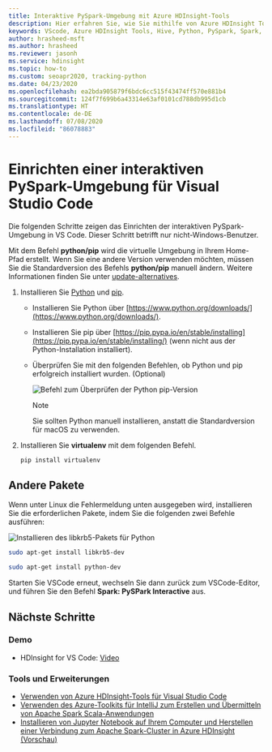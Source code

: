 ```yaml
---
title: Interaktive PySpark-Umgebung mit Azure HDInsight-Tools
description: Hier erfahren Sie, wie Sie mithilfe von Azure HDInsight Tools for Visual Studio Code Abfragen und Skripts erstellen und übermitteln.
keywords: VScode, Azure HDInsight Tools, Hive, Python, PySpark, Spark, HDInsight, Hadoop, LLAP, Interactive Hive, Interactive Query
author: hrasheed-msft
ms.author: hrasheed
ms.reviewer: jasonh
ms.service: hdinsight
ms.topic: how-to
ms.custom: seoapr2020, tracking-python
ms.date: 04/23/2020
ms.openlocfilehash: ea2bda905879f6bdc6cc515f43474ff570e881b4
ms.sourcegitcommit: 124f7f699b6a43314e63af0101cd788db995d1cb
ms.translationtype: HT
ms.contentlocale: de-DE
ms.lasthandoff: 07/08/2020
ms.locfileid: "86078883"
---
```

# <a name="set-up-the-pyspark-interactive-environment-for-visual-studio-code"></a>Einrichten einer interaktiven PySpark-Umgebung für Visual Studio Code

Die folgenden Schritte zeigen das Einrichten der interaktiven PySpark-Umgebung in VS Code. Dieser Schritt betrifft nur nicht-Windows-Benutzer.

Mit dem Befehl **python/pip** wird die virtuelle Umgebung in Ihrem Home-Pfad erstellt. Wenn Sie eine andere Version verwenden möchten, müssen Sie die Standardversion des Befehls **python/pip** manuell ändern. Weitere Informationen finden Sie unter [update-alternatives](https://linux.die.net/man/8/update-alternatives).

1. Installieren Sie [Python](https://www.python.org/downloads/) und [pip](https://pip.pypa.io/en/stable/installing/).

   * Installieren Sie Python über [https://www.python.org/downloads/](https://www.python.org/downloads/). 
   * Installieren Sie pip über [https://pip.pypa.io/en/stable/installing](https://pip.pypa.io/en/stable/installing/) (wenn nicht aus der Python-Installation installiert).
   * Überprüfen Sie mit den folgenden Befehlen, ob Python und pip erfolgreich installiert wurden. (Optional)

        ![Befehl zum Überprüfen der Python pip-Version](./media/set-up-pyspark-interactive-environment/check-python-pip-version.png)

     > [!NOTE]
     > Sie sollten Python manuell installieren, anstatt die Standardversion für macOS zu verwenden.

2. Installieren Sie **virtualenv** mit dem folgenden Befehl.

   ```bash
   pip install virtualenv
   ```

## <a name="other-packages"></a>Andere Pakete

Wenn unter Linux die Fehlermeldung unten ausgegeben wird, installieren Sie die erforderlichen Pakete, indem Sie die folgenden zwei Befehle ausführen:

   ![Installieren des libkrb5-Pakets für Python](./media/set-up-pyspark-interactive-environment/install-libkrb5-package.png)

```bash
sudo apt-get install libkrb5-dev
```

```bash
sudo apt-get install python-dev
```

Starten Sie VSCode erneut, wechseln Sie dann zurück zum VSCode-Editor, und führen Sie den Befehl **Spark: PySPark Interactive** aus.

## <a name="next-steps"></a>Nächste Schritte

### <a name="demo"></a>Demo

* HDInsight for VS Code: [Video](https://go.microsoft.com/fwlink/?linkid=858706)

### <a name="tools-and-extensions"></a>Tools und Erweiterungen

* [Verwenden von Azure HDInsight-Tools für Visual Studio Code](hdinsight-for-vscode.md)
* [Verwenden des Azure-Toolkits für IntelliJ zum Erstellen und Übermitteln von Apache Spark Scala-Anwendungen](spark/apache-spark-intellij-tool-plugin.md)
* [Installieren von Jupyter Notebook auf Ihrem Computer und Herstellen einer Verbindung zum Apache Spark-Cluster in Azure HDInsight (Vorschau)](spark/apache-spark-jupyter-notebook-install-locally.md)
